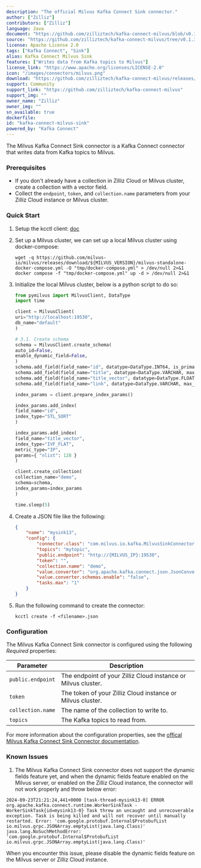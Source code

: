 ```yaml
---
description: "The official Milvus Kafka Connect Sink connector."
author: ["Zilliz"]
contributors: ["Zilliz"]
language: Java
document: "https://github.com/zilliztech/kafka-connect-milvus/blob/v0.1.3/README_OSS.md"
source: "https://github.com/zilliztech/kafka-connect-milvus/tree/v0.1.3"
license: Apache License 2.0
tags: ["Kafka Connect", "Sink"]
alias: Kafka Connect Milvus Sink
features: ["Writes data from Kafka topics to Milvus"]
license_link: "https://www.apache.org/licenses/LICENSE-2.0"
icon: "/images/connectors/milvus.png"
download: "https://github.com/zilliztech/kafka-connect-milvus/releases/tag/v0.1.3"
support: Community
support_link: "https://github.com/zilliztech/kafka-connect-milvus"
support_img: ""
owner_name: "Zilliz"
owner_img: ""
sn_available: true
dockerfile: 
id: "kafka-connect-milvus-sink"
powered_by: "Kafka Connect"
---
```


The Milvus Kafka Connect Sink connector is a Kafka Connect connector that writes data from Kafka topics to Milvus.

### Prerequisites

- If you don't already have a collection in Zilliz Cloud or Milvus cluster, create a collection with a vector field.
- Collect the `endpoint`, `token`, and `collection.name` parameters from your Zilliz Cloud instance or Milvus cluster.

### Quick Start

1. Setup the kcctl client: [doc](https://docs.streamnative.io/docs/kafka-connect-setup)
2. Set up a Milvus cluster, we can set up a local Milvus cluster using docker-compose:
 
    ```shell
    wget -q https://github.com/milvus-io/milvus/releases/download/${MILVUS_VERSION}/milvus-standalone-docker-compose.yml -O "tmp/docker-compose.yml" > /dev/null 2>&1
    docker compose -f "tmp/docker-compose.yml" up -d > /dev/null 2>&1
    ```
3. Initialize the local Milvus cluster, below is a python script to do so:
    ```python
    from pymilvus import MilvusClient, DataType
    import time

    client = MilvusClient(
    uri="http://localhost:19530",
    db_name="default"
    )

    # 3.1. Create schema
    schema = MilvusClient.create_schema(
    auto_id=False,
    enable_dynamic_field=False,
    )
    schema.add_field(field_name="id", datatype=DataType.INT64, is_primary=True)
    schema.add_field(field_name="title", datatype=DataType.VARCHAR, max_length=65535)
    schema.add_field(field_name="title_vector", datatype=DataType.FLOAT_VECTOR, dim=8)
    schema.add_field(field_name="link", datatype=DataType.VARCHAR, max_length=65535)

    index_params = client.prepare_index_params()

    index_params.add_index(
    field_name="id",
    index_type="STL_SORT"
    )

    index_params.add_index(
    field_name="title_vector", 
    index_type="IVF_FLAT",
    metric_type="IP",
    params={ "nlist": 128 }
    )

    client.create_collection(
    collection_name="demo",
    schema=schema,
    index_params=index_params
    )

    time.sleep(5)
    ```
4. Create a JSON file like the following:

    ```json
    {
        "name": "mysink13",
        "config": {
            "connector.class": "com.milvus.io.kafka.MilvusSinkConnector",
            "topics": "mytopic",
            "public.endpoint": "http://{MILVUS_IP}:19530",
            "token": "",
            "collection.name": "demo",
            "value.converter": "org.apache.kafka.connect.json.JsonConverter",
            "value.converter.schemas.enable": "false",
            "tasks.max": "1"
        }
    }
    ```
5. Run the following command to create the connector:

    ```shell
    kcctl create -f <filename>.json
    ```
   

### Configuration

The Milvus Kafka Connect Sink connector is configured using the following *Required* properties:

Parameter | Description
-|-
`public.endpoint` | The endpoint of your Zilliz Cloud instance or Milvus cluster.
`token` | The token of your Zilliz Cloud instance or Milvus cluster.
`collection.name` | The name of the collection to write to.
`topics` | The Kafka topics to read from.

For more information about the configuration properties, see the [offical Milvus Kafka Connect Sink Connector documentation](https://github.com/zilliztech/kafka-connect-milvus/blob/v0.1.3/README_OSS.md).

### Known Issues

1. The Milvus Kafka Connect Sink connector does not support the dynamic fields feature yet, and when the dynamic fields feature enabled on the Milvus server, or enabled on the Zilliz Cloud instance, the connector will not work properly and throw below error:

```shell
2024-09-23T21:21:24,441+0000 [task-thread-mysink13-0] ERROR org.apache.kafka.connect.runtime.WorkerSinkTask - WorkerSinkTask{id=mysink13-0} Task threw an uncaught and unrecoverable exception. Task is being killed and will not recover until manually restarted. Error: 'com.google.protobuf.Internal$ProtobufList io.milvus.grpc.JSONArray.emptyList(java.lang.Class)'
java.lang.NoSuchMethodError: 'com.google.protobuf.Internal$ProtobufList io.milvus.grpc.JSONArray.emptyList(java.lang.Class)'
```

When you encounter this issue, please disable the dynamic fields feature on the Milvus server or Zilliz Cloud instance.
